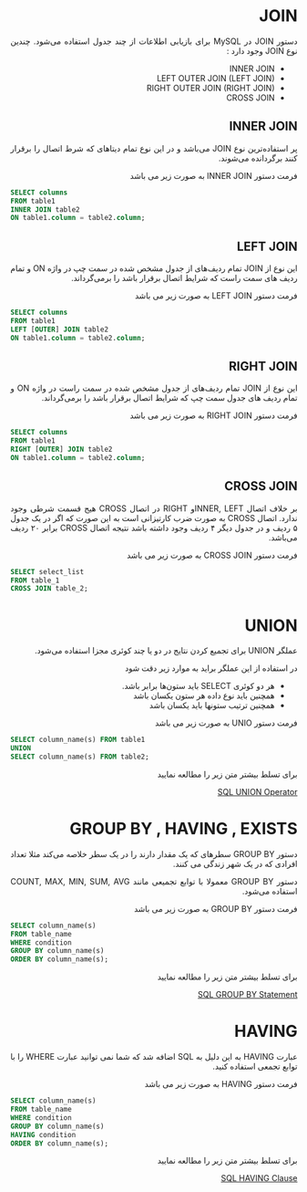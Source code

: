 <div dir="rtl" align="justify">

# JOIN

دستور JOIN در MySQL برای بازیابی اطلاعات از چند جدول استفاده‌ می‌شود.
چندین نوع JOIN وجود دارد :
- INNER JOIN
- LEFT OUTER JOIN (LEFT JOIN)
- RIGHT OUTER JOIN (RIGHT JOIN)
- CROSS JOIN

## INNER JOIN 
پر استفاده‌ترین نوع JOIN می‌باشد و در این نوع تمام دیتاهای که شرط اتصال را برقرار کنند برگردانده می‌شوند.

فرمت دستور INNER JOIN به صورت زیر می باشد 

<div dir="ltr">
         
```sql	
SELECT columns
FROM table1 
INNER JOIN table2
ON table1.column = table2.column;
```
</div>

## LEFT JOIN 
این نوع از JOIN تمام ردیف‌های از جدول مشخص شده در سمت چپ در واژه ON و تمام ردیف های سمت راست که شرایط اتصال برقرار باشد را برمی‌گرداند.

فرمت دستور LEFT JOIN به صورت زیر می باشد 

<div dir="ltr">
         
```sql	
SELECT columns
FROM table1
LEFT [OUTER] JOIN table2
ON table1.column = table2.column;
```     
</div>

## RIGHT JOIN 

این نوع از JOIN تمام ردیف‌های از جدول مشخص شده در سمت راست در واژه ON و تمام ردیف های جدول سمت چپ که شرایط اتصال برقرار باشد را برمی‌گرداند.

فرمت دستور RIGHT JOIN به صورت زیر می باشد 

<div dir="ltr">
         
```sql	
SELECT columns
FROM table1
RIGHT [OUTER] JOIN table2
ON table1.column = table2.column;
```     
</div>

## CROSS JOIN
 بر خلاف اتصال INNER, LEFTو RIGHT در اتصال CROSS هیج قسمت شرطی وجود ندارد. اتصال CROSS به صورت ضرب کارتیزانی است به این صورت که اگر در یک جدول ۵ ردیف و در جدول دیگر ۴ ردیف وجود داشته باشد نتیجه اتصال CROSS برابر ۲۰ ردیف می‌باشد. 

 فرمت دستور CROSS JOIN به صورت زیر می باشد 

<div dir="ltr">
         
```sql	
SELECT select_list
FROM table_1
CROSS JOIN table_2;
```     
</div>

# UNION

عملگر UNION برای تجمیع کردن نتایج در دو یا چند کوئری مجزا استفاده می‌شود.

در استفاده از این عملگر براید به موارد زیر دقت شود

-  هر دو کوئری SELECT باید ستون‌ها برابر باشد.
- همچنین باید نوع داده هر ستون یکسان باشد
- همچنین ترتیب ستونها باید یکسان باشد

 فرمت دستور UNIO به صورت زیر می باشد 

<div dir="ltr">
         
```sql	
SELECT column_name(s) FROM table1
UNION
SELECT column_name(s) FROM table2;
```     
</div>

برای تسلط بیشتر متن زیر را مطالعه نمایید 

[SQL UNION Operator](https://www.w3schools.com/sql/sql_union.asp)

# GROUP BY , HAVING , EXISTS
دستور GROUP BY سطرهای که یک مقدار دارند را در یک سطر خلاصه می‌کند مثلا تعداد افرادی که در یک شهر زندگی می کنند. 

دستور GROUP BY معمولا با توابع تجمیعی مانند COUNT, MAX, MIN, SUM, AVG استفاده می‌شود.

 فرمت دستور GROUP BY به صورت زیر می باشد 

<div dir="ltr">
         
```sql	
SELECT column_name(s)
FROM table_name
WHERE condition
GROUP BY column_name(s)
ORDER BY column_name(s);
```     
</div>

برای تسلط بیشتر متن زیر را مطالعه نمایید 

[SQL GROUP BY Statement](https://www.w3schools.com/sql/sql_groupby.asp)

# HAVING
عبارت HAVING به این دلیل به SQL اضافه شد که شما نمی توانید عبارت WHERE را با توابع تجمعی استفاده کنید.   

 فرمت دستور HAVING به صورت زیر می باشد 

<div dir="ltr">
         
```sql	
SELECT column_name(s)
FROM table_name
WHERE condition
GROUP BY column_name(s)
HAVING condition
ORDER BY column_name(s);
```     
</div>

برای تسلط بیشتر متن زیر را مطالعه نمایید 

[SQL HAVING Clause](https://www.w3schools.com/sql/sql_having.asp)




</div>